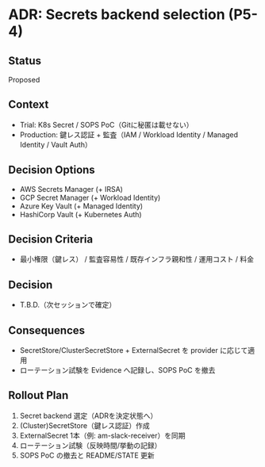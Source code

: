# ADR: Secrets backend selection (P5-4)

## Status
Proposed

## Context
- Trial: K8s Secret / SOPS PoC（Gitに秘匿は載せない）
- Production: 鍵レス認証 + 監査（IAM / Workload Identity / Managed Identity / Vault Auth）

## Decision Options
- AWS Secrets Manager (+ IRSA)
- GCP Secret Manager (+ Workload Identity)
- Azure Key Vault (+ Managed Identity)
- HashiCorp Vault (+ Kubernetes Auth)

## Decision Criteria
- 最小権限（鍵レス） / 監査容易性 / 既存インフラ親和性 / 運用コスト / 料金

## Decision
- T.B.D.（次セッションで確定）

## Consequences
- SecretStore/ClusterSecretStore + ExternalSecret を provider に応じて適用
- ローテーション試験を Evidence へ記録し、SOPS PoC を撤去

## Rollout Plan
1) Secret backend 選定（ADRを決定状態へ）
2) (Cluster)SecretStore（鍵レス認証）作成
3) ExternalSecret 1本（例: am-slack-receiver）を同期
4) ローテーション試験（反映時間/挙動の記録）
5) SOPS PoC の撤去と README/STATE 更新
